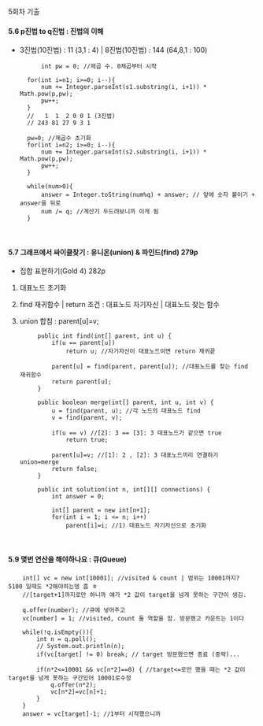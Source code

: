 5회차 기출
<br>

#### 5.6 p진법 to q진법 : 진법의 이해 
- 3진법(10진법) : 11 (3,1 : 4) | 8진법(10진법) : 144 (64,8,1 : 100)

      
	        int pw = 0; //제곱 수. 0제곱부터 시작
				
		for(int i=n1; i>=0; i--){
			num += Integer.parseInt(s1.substring(i, i+1)) * Math.pow(p,pw); 
			pw++;
		}
		//   1  1  2 0 0 1 (3진법)
		// 243 81 27 9 3 1 
		
		pw=0; //제곱수 초기화
		for(int i=n2; i>=0; i--){
			num += Integer.parseInt(s2.substring(i, i+1)) * Math.pow(p,pw);
			pw++;
		}
		
		while(num>0){
			answer = Integer.toString(num%q) + answer; // 앞에 숫자 붙이기 + answer을 뒤로
			num /= q; //계산기 두드려보니까 이게 됨 
		}

<br>

#### 5.7 그래프에서 싸이클찾기 : 유니온(union) & 파인드(find) 279p
- 집합 표현하기(Gold 4) 282p
1) 대표노드 초기화
2) find 재귀함수 | return 조건 : 대표노드 자기자신 | 대표노드 찾는 함수  
3) union 합침 : parent[u]=v; 

		    public int find(int[] parent, int u) {
		        if(u == parent[u])
		            return u; //자기자신이 대표노드이면 return 재귀끝
		
		        parent[u] = find(parent, parent[u]); //대표노드를 찾는 find 재귀함수
		        return parent[u];
		    }
		
		    public boolean merge(int[] parent, int u, int v) {
		        u = find(parent, u); //각 노드의 대표노드 find
		        v = find(parent, v); 
		
		        if(u == v) //[2]: 3 == [3]: 3 대표노드가 같으면 true
		            return true;
		
		        parent[u]=v; //[1]: 2 , [2]: 3 대표노드끼리 연결하기 union=merge
		        return false;
		    }
		
		    public int solution(int n, int[][] connections) {
		        int answer = 0;
		
		        int[] parent = new int[n+1];
		        for(int i = 1; i <= n; i++)
		            parent[i]=i; //1) 대표노드 자기자신으로 초기화


<br>

#### 5.9 몇번 연산을 해야하나요 : 큐(Queue) 


		int[] vc = new int[10001]; //visited & count | 범위는 10001까지? 5100 일때도 *2해야하는뎅 흠 ㅎ
		//[target+1]까지로만 하니까 얘가 *2 값이 target을 넘게 못하는 구간이 생김.
		
		q.offer(number); //큐에 넣어주고
		vc[number] = 1; //visited, count 둘 역할을 함. 방문했고 카운트는 1이다
		
		while(!q.isEmpty()){
			int n = q.poll();
			// System.out.println(n);
			if(vc[target] != 0) break; // target 방문했으면 종료 (중략)...
			
			if(n*2<=10001 && vc[n*2]==0) { //target<=로만 했을 때는 *2 값이 target을 넘게 못하는 구간있어 10001로수정
				q.offer(n*2);
				vc[n*2]=vc[n]+1;
			}
		}
		answer = vc[target]-1; //1부터 시작했으니까
